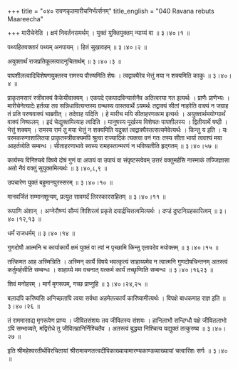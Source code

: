 +++
title = "०४० रावणकृतमारीचनिर्भर्त्सनम्"
title_english = "040 Ravana rebuts Maareecha"

+++
मारीचेनेति । क्षमं निवर्तनसमर्थम् । युक्तं युक्तियुक्तम् न्याय्यं वा  ॥  ३।४०।१ ॥   

  

पथ्यहितवक्तारं पथ्यम् अनपायम् । हितं सुखावहम्  ॥  ३।४०।२ ॥   

  

अयुक्तार्थं राजप्रतिकूलत्वादनुचितार्थम्  ॥  ३।४०।३ ॥   

  

पापशीलत्वादिविशेषणयुक्तस्य रामस्य पौरुषमिति शेषः । त्वद्वाक्यैरेव भेत्तुं मया न शक्यमिति काकुः  ॥  ३।४०।४ ॥   

  

प्राकृतमसारं स्त्रीवाक्यं कैकेयीवाक्यम् । एकपदे एकपादविन्यासेनैव अतित्वरया गत इत्यर्थः । प्राणैः प्राणेभ्यः । मारीचेनेत्यादेः हर्तव्या तव सन्निधावित्यन्तस्य ग्रन्थस्य वास्तवार्थे ऽयमर्थः तद्वाक्यं सीतां नाहरेति वाक्यं न जग्राह तं प्रति परुषवाक्यं चाब्रवीत् । तदेवाह यदिति । हे मारीच मयि सीताहरणकाम इत्यर्थः । अयुक्तार्थमयोग्यार्थं वाक्यं निष्फलम् । इदं चेद्युक्तमित्याह त्वदिति । मानुषस्य मूर्खस्य विशेषतः पापशीलस्य । द्वितीयार्थे षष्ठी । भेत्तुं शक्यम् । रामस्य रामं तु मया भेत्तुं न शक्यमिति यदुक्तं त्वद्वाक्यैस्तत्सत्यमेवेत्यर्थः । किन्तु य इति । यः परमकरुणाशालितया प्राकृतस्त्रीवाक्यमपि श्रुत्वा राज्यादिकं त्यक्त्वा वनं गतः तस्य सीता भार्या त्ववश्यं मया आहर्तव्येति सम्बन्ध । सीताहरणाभावे स्वस्य रामहस्तान्मरणं न भविष्यतीति हृद्गतम्  ॥  ३।४०।५७ ॥   

  

कार्यस्य विनिश्चये विषये दोषं गुणं वा अपायं वा उपायं वा संपृष्टस्त्वेवम् उत्तरं वक्तुमर्हसि नास्माकं तज्जिज्ञासा अतो नैवं वक्तुं सुयुक्तमित्यर्थः  ॥  ३।४०,८,९ ॥   

  

उपचारेण युक्तं बहुमानपुरस्सरम्  ॥  ३।४०।१० ॥   

  

मानवर्जितं सम्मानशून्यम्, प्रत्युत सावमर्दं तिरस्कारसहितम्  ॥  ३।४०।११ ॥   

  

रूपाणि अंशान् । अग्नेरौष्ण्यं सौम्यं शिशिरत्वं प्रकृते दयार्द्रचित्तत्वमित्यर्थः । दण्डं दुष्टनिग्रहकारित्वम्  ॥  ३।४०।१२,१३ ॥   

  

धर्मं राजधर्मम्  ॥  ३।४०।१४ ॥   

  

गुणदोषौ आत्मनि च कार्याकार्ये क्षमं युक्तं वा त्वां न पृच्छामि किन्तु एतावदेव मयोक्तम्  ॥  ३।४०।१५ ॥   

  

तत्किमत आह अस्मिन्निति । अस्मिन् कार्ये विषये भवत्कृत्यं साहाय्यमेव न त्वात्मनि गुणदोषचिन्तनम् अतस्त्वं कर्तुमर्हसीति सम्बन्धः । साहाय्ये मम वचनात् यत्कर्म कार्यं तच्छृण्विति सम्बन्धः  ॥  ३।४०।१६२३ ॥   

  

शिवं मनोहरम् । मार्गं मृगरूपम्, गच्छ प्राप्नुहि  ॥  ३।४०।२४,२५ ॥   

  

बलादपि करिष्यसि अनिच्छतापि त्वया सर्वथा अहमेतत्कार्यं कारिष्यामीत्यर्थः । विपक्षे बाधकमाह राज्ञ इति  ॥  ३।४०।२६ ॥   

  

तं राममासाद्य मृगरूपेण प्राप्य । जीवितसंशयः तव जीवितस्य संशयः । हानिलाभौ सन्दिग्धौ पक्षे जीवितलाभो ऽपि सम्भाव्यते, मद्विरोधे तु जीवितहानिर्निश्चितैव । अतस्त्वं बुद्ध्या निश्चित्य यद्युक्तं तत्कुरुष्व  ॥  ३।४०।२७ ॥   

  

इति श्रीमहेश्वरतीर्थविरचितायां श्रीरामायणतत्त्वदीपिकाख्यायामारण्यकाण्डव्याख्यायां चत्वारिंशः सर्गः  ॥  ३।४० ॥   

  

